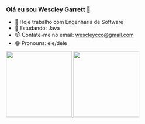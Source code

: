 ### Olá eu sou Wescley Garrett 👋

- 🔭 Hoje trabalho com Engenharia de Software
- 🌱 Estudando: Java
- 📫 Contate-me no email: wescleycco@gmail.com
- 😄 Pronouns: ele/dele




 <div>
  <a href="https://github.com/wescleycco">
  <img height="180em" src="https://github-readme-stats.vercel.app/api?username=wescleycco&show_icons=true&theme=dracula&include_all_commits=true&count_private=true"/>
  <img height="180em" src="https://github-readme-stats.vercel.app/api/top-langs/?username=wescleycco&layout=compact&langs_count=7&theme=dracula"/>
</div>
  
